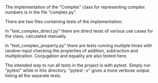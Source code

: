 The implementation of the "Complex" class for representing complex
numbers is in the file "complex.py".

There are two files containing tests of the implementation:

In "test_complex_direct.py" there are direct tests of various use
cases for the class, calculated manually.

In "test_complex_property.py" there are tests running multiple 
times with random input checking the properties of addition, 
subtraction and multiplication. Conjugation and equality are
also tested here.

The intended way to run all tests in the project is with pytest.
Simply run "pytest" while in this directory.
"pytest -v" gives a more verbose output listing all the separate tests.
